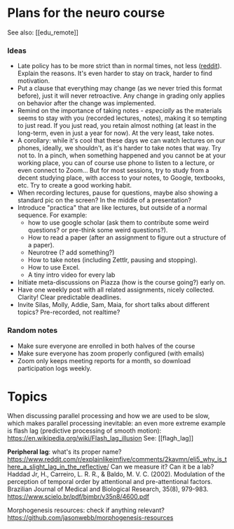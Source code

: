 # Plans for the neuro course

See also: [[edu_remote]]

### Ideas

* Late policy has to be more strict than in normal times, not less ([reddit](https://www.reddit.com/r/Professors/comments/i8ml4t/what_are_your_late_policies_this_semester/)). Explain the reasons. It's even harder to stay on track, harder to find motivation.
* Put a clause that everything may change (as we never tried this format before), just it will never retroactive. Any change in grading only applies on behavior after the change was implemented.
* Remind on the importance of taking notes - _especially_ as the materials seems to stay with you (recorded lectures, notes), making it so tempting to just read. If you just read, you retain almost nothing (at least in the long-term, even in just a year for now). At the very least, take notes.
* A corollary: while it's cool that these days we can watch lectures on our phones, ideally, we shouldn't, as it's harder to take notes that way. Try not to. In a pinch, when something happened and you cannot be at your working place, you can of course use phone to listen to a lecture, or even connect to Zoom... But for most sessions, try to study from a decent studying place, with access to your notes, to Google, textbooks, etc. Try to create a good working habit.
* When recording lectures, pause for questions, maybe also showing a standard pic on the screen? In the middle of a presentation?
* Introduce "practica" that are like lectures, but outside of a normal sequence. For example:
    * how to use google scholar (ask them to contribute some weird questions? or pre-think some weird questions?). 
    * How to read a paper (after an assignment to figure out a structure of a paper).
    * Neurotree (? add something?)
    * How to take notes (including Zettlr, pausing and stopping).
    * How to use Excel.
    * A tiny intro video for every lab
* Initiate meta-discussions on Piazza (how is the course going?) early on.
* Have one weekly post with all related assignments, nicely collected. Clarity! Clear predictable deadlines.
* Invite Silas, Molly, Addie, Sam, Maia, for short talks about different topics? Pre-recorded, not realtime?

### Random notes

* Make sure everyone are enrolled in both halves of the course
* Make sure everyone has zoom properly configured (with emails)
* Zoom only keeps meeting reports for a month, so download participation logs weekly.

# Topics

When discussing parallel processing and how we are used to be slow, which makes parallel processing inevitable: an even more extreme example is flash lag (predictive processing of smooth motion):
https://en.wikipedia.org/wiki/Flash_lag_illusion
See: [[flagh_lag]]

**Peripheral lag**: what's its proper name?
https://www.reddit.com/r/explainlikeimfive/comments/2kavmn/eli5_why_is_there_a_slight_lag_in_the_reflective/
Can we measure it? Can it be a lab?
Haddad Jr, H., Carreiro, L. R. R., & Baldo, M. V. C. (2002). Modulation of the perception of temporal order by attentional and pre-attentional factors. Brazilian Journal of Medical and Biological Research, 35(8), 979-983.
https://www.scielo.br/pdf/bjmbr/v35n8/4600.pdf

Morphogenesis resources: check if anything relevant?
https://github.com/jasonwebb/morphogenesis-resources
